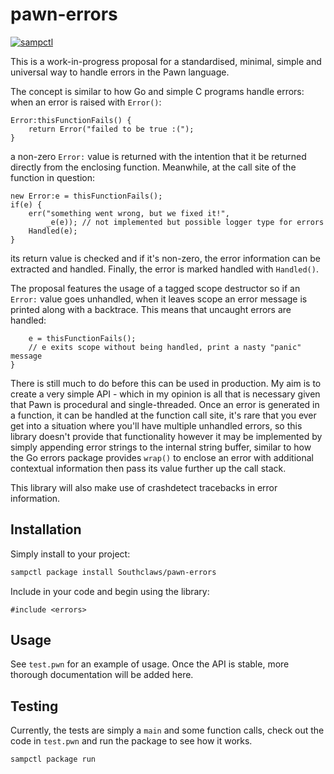 # pawn-errors

[![sampctl](https://shields.southcla.ws/badge/sampctl-pawn--errors-2f2f2f.svg?style=for-the-badge)](https://github.com/Southclaws/pawn-errors)

This is a work-in-progress proposal for a standardised, minimal, simple and
universal way to handle errors in the Pawn language.

The concept is similar to how Go and simple C programs handle errors: when an
error is raised with `Error()`:

```pawn
Error:thisFunctionFails() {
    return Error("failed to be true :(");
}
```

a non-zero `Error:` value is returned with the intention that it be returned
directly from the enclosing function. Meanwhile, at the call site of the
function in question:

```pawn
new Error:e = thisFunctionFails();
if(e) {
    err("something went wrong, but we fixed it!",
        _e(e)); // not implemented but possible logger type for errors
    Handled(e);
}
```

its return value is checked and if it's non-zero, the error information can be
extracted and handled. Finally, the error is marked handled with `Handled()`.

The proposal features the usage of a tagged scope destructor so if an `Error:`
value goes unhandled, when it leaves scope an error message is printed along
with a backtrace. This means that uncaught errors are handled:

```pawn
    e = thisFunctionFails();
    // e exits scope without being handled, print a nasty "panic" message
}
```

There is still much to do before this can be used in production. My aim is to
create a very simple API - which in my opinion is all that is necessary given
that Pawn is procedural and single-threaded. Once an error is generated in a
function, it can be handled at the function call site, it's rare that you ever
get into a situation where you'll have multiple unhandled errors, so this
library doesn't provide that functionality however it may be implemented by
simply appending error strings to the internal string buffer, similar to how the
Go errors package provides `wrap()` to enclose an error with additional
contextual information then pass its value further up the call stack.

This library will also make use of crashdetect tracebacks in error information.

## Installation

Simply install to your project:

```bash
sampctl package install Southclaws/pawn-errors
```

Include in your code and begin using the library:

```pawn
#include <errors>
```

## Usage

See `test.pwn` for an example of usage. Once the API is stable, more thorough
documentation will be added here.

## Testing

Currently, the tests are simply a `main` and some function calls, check out the
code in `test.pwn` and run the package to see how it works.

```bash
sampctl package run
```
